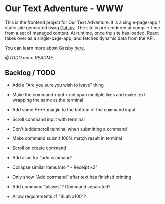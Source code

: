 # Our Text Adventure - WWW

This is the frontend project for Our Text Adventure. It is a single-page-app / static site generated using [Gatsby](https://github.com/gatsbyjs/gatsby). The site is pre-rendered at compile-time from a set of managed content. At runtime, once the site has loaded, React takes over as a single-page-app, and fetches dynamic data from the API.

You can learn more about Gatsby [here](https://www.gatsbyjs.com).

_@TODO more README._

## Backlog / TODO
  - Add a "Are you sure you wish to leave" thing
  - Make the command input `>` not span multiple lines and make text wrapping the same as the terminal
  - Add some F*** margin to the bottom of the command input
  - Scroll command input with terminal
  - Don't judderscroll terminal when submitting a command
  - Make command submit 100% match result in terminal
  - Scroll on create command
  - Add alias for "add command"
  - Collapse similar items into " - Receipt x2"
  - Only show "Add command" after text has finished printing

  - Add command "aliases"? Command separated?
  - Allow requirements of "BLah x100"?